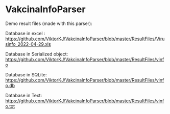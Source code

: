 # VakcinaInfoParser

Demo result files (made with this parser):

Database in excel : https://github.com/ViktorKJ/VakcinaInfoParser/blob/master/ResultFiles/Virusinfo_2022-04-29.xls

Database in Serialized object: https://github.com/ViktorKJ/VakcinaInfoParser/blob/master/ResultFiles/vinfo

Database in SQLite: https://github.com/ViktorKJ/VakcinaInfoParser/blob/master/ResultFiles/vinfo.db

Database in Text: https://github.com/ViktorKJ/VakcinaInfoParser/blob/master/ResultFiles/vinfo.txt
